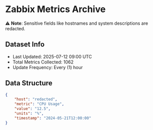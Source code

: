 # Zabbix Metrics Archive

⚠️ **Note**: Sensitive fields like hostnames and system descriptions are redacted.

## Dataset Info
- Last Updated: 2025-07-12 09:00 UTC
- Total Metrics Collected: 1062
- Update Frequency: Every (1) hour

## Data Structure
```json
{
    "host": "redacted",
    "metric": "CPU Usage",
    "value": "12.5",
    "units": "%",
    "timestamp": "2024-05-21T12:00:00"
}
```
